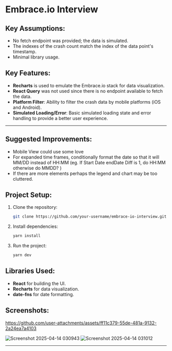 # Embrace.io Interview

## Key Assumptions:
- No fetch endpoint was provided; the data is simulated.
- The indexes of the crash count match the index of the data point's timestamp.
- Minimal library usage.

## Key Features:
- **Recharts** is used to emulate the Embrace.io stack for data visualization.
- **React Query** was not used since there is no endpoint available to fetch the data.
- **Platform Filter**: Ability to filter the crash data by mobile platforms (iOS and Android).
- **Simulated Loading/Error**: Basic simulated loading state and error handling to provide a better user experience.
  
---

## Suggested Improvements:
- Mobile View could use some love
- For expanded time frames, conditionally format the date so that it will MM/DD instead of HH:MM (eg. If Start Date endDate Diff is 1, do HH:MM otherwise do MMDD? )
- If there are more elements perhaps the legend and chart may be too cluttered.
  

## Project Setup:

1. Clone the repository:
    ```bash
    git clone https://github.com/your-username/embrace-io-interview.git
    ```

2. Install dependencies:
    ```bash
    yarn install
    ```

3. Run the project:
    ```bash
    yarn dev
    ```

## Libraries Used:
- **React** for building the UI.
- **Recharts** for data visualization.
- **date-fns** for date formatting.

## Screenshots:
https://github.com/user-attachments/assets/ff11c379-55de-481a-9132-2a24ea7a4103

![Screenshot 2025-04-14 030943](https://github.com/user-attachments/assets/f23e41c6-3bd9-4ec3-9414-fa1a144d955c)
![Screenshot 2025-04-14 031012](https://github.com/user-attachments/assets/b341634a-a713-496d-a778-9192b34a9ebf)


---





